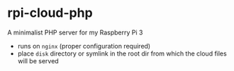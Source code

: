 # rpi-cloud-php

A minimalist PHP server for my Raspberry Pi 3

- runs on `nginx` (proper configuration required)
- place `disk` directory or symlink in the root dir
  from which the cloud files will be served
